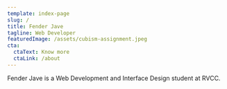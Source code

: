 ```yaml
---
template: index-page
slug: /
title: Fender Jave
tagline: Web Developer
featuredImage: /assets/cubism-assignment.jpeg
cta:
  ctaText: Know more
  ctaLink: /about
---
```

Fender Jave is a Web Development and Interface Design student at RVCC.